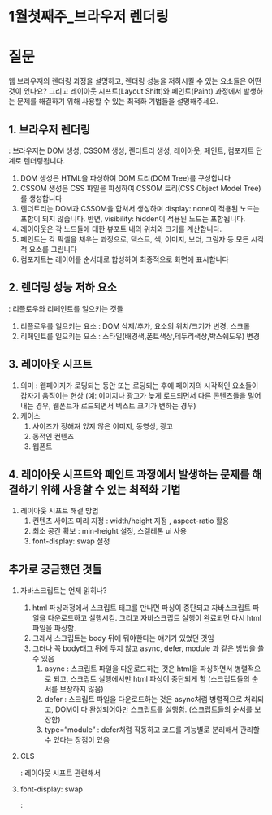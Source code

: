 # 1월첫째주_브라우저 렌더링

# 질문

웹 브라우저의 렌더링 과정을 설명하고, 렌더링 성능을 저하시킬 수 있는 요소들은 어떤 것이 있나요? 그리고 레이아웃 시프트(Layout Shift)와 페인트(Paint) 과정에서 발생하는 문제를 해결하기 위해 사용할 수 있는 최적화 기법들을 설명해주세요.

## 1. 브라우저 렌더링

: 브라우저는 DOM 생성, CSSOM 생성, 렌더트리 생성, 레이아웃, 페인트, 컴포지트 단계로 렌더링됩니다.

1. DOM 생성은 HTML을 파싱하여 DOM 트리(DOM Tree)를 구성합니다
2. CSSOM 생성은 CSS 파일을 파싱하여 CSSOM 트리(CSS Object Model Tree)를 생성합니다
3. 렌더트리는 DOM과 CSSOM을 합쳐서 생성하며 display: none이 적용된 노드는 포함이 되지 않습니다. 반면, visibility: hidden이 적용된 노드는 포함됩니다.
4. 레이아웃은 각 노드들에 대한 뷰포트 내의 위치와 크기를 계산합니다.
5. 페인트는 각 픽셀을 채우는 과정으로, 텍스트, 색, 이미지, 보더, 그림자 등 모든 시각적 요소를 그립니다
6. 컴포지트는 레이어를 순서대로 합성하여 최종적으로 화면에 표시합니다

## 2. 렌더링 성능 저하 요소

: 리플로우와 리페인트를 일으키는 것들

1. 리플로우를 일으키는 요소 : DOM 삭제/추가, 요소의 위치/크기가 변경, 스크롤
2. 리페인트를 일으키는 요소 : 스타일(배경색,폰트색상,테두리색상,박스쉐도우) 변경

## 3. 레이아웃 시프트

1. 의미 : 웹페이지가 로딩되는 동안 또는 로딩되는 후에 페이지의 시각적인 요소들이 갑자기 움직이는 현상 (예: 이미지나 광고가 늦게 로드되면서 다른 콘텐츠들을 밀어내는 경우, 웹폰트가 로드되면서 텍스트 크기가 변하는 경우)
2. 케이스 
    1. 사이즈가 정해져 있지 않은 이미지, 동영상, 광고
    2. 동적인 컨텐츠
    3. 웹폰트

## 4. 레이아웃 시프트와 페인트 과정에서 발생하는 문제를 해결하기 위해 사용할 수 있는 최적화 기법

1. 레이아웃 시프트 해결 방법
    1. 컨텐츠 사이즈 미리 지정 : width/height 지정 , aspect-ratio 활용
    2. 최소 공간 확보 : min-height 설정, 스켈레톤 ui 사용
    3. font-display: swap 설정

## 추가로 궁금했던 것들

1. 자바스크립트는 언제 읽히나?
    1. html 파싱과정에서 스크립트 태그를 만나면 파싱이 중단되고 자바스크립트 파일을 다운로드하고 실행시킴. 그리고 자바스크립트 실행이 완료되면 다시 html 파일을 파싱함.
    2. 그래서 스크립트는 body 뒤에 둬야한다는 얘기가 있었던 것임
    3. 그러나 꼭 body태그 뒤에 두지 않고  async, defer, module 과 같은 방법을 쓸수 있음
        1. async : 스크립트 파일을 다운로드하는 것은 html을 파싱하면서 병렬적으로 되고, 스크립트 실행에서만 html 파싱이 중단되게 함 (스크립트들의 순서를 보장하지 않음)
        2. defer : 스크립트 파일을 다운로드하는 것은 async처럼 병렬적으로 처리되고, DOM이 다 완성되어야만 스크립트를 실행함. (스크립트들의 순서를 보장함)
        3. type=”module” : defer처럼 작동하고 코드를 기능별로 분리해서 관리할 수 있다는 장점이 있음
2. CLS
    
    : 레이아웃 시프트 관련해서
    
3. font-display: swap
    
    :
